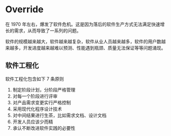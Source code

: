 # Override

在 1970 年左右，爆发了软件危机。这是因为落后的软件生产方式无法满足快速增长的需求，从而导致了一系列的问题。

软件的规模越来越大，软件越来越复杂，软件从业人员越来越多，软件的用户数越来越多，开发进度越来越难以预测、性能遇到瓶颈、质量无法保证等等问题涌现。

## 软件工程化 ##

软件工程化包含如下 7 条原则

1. 制定阶段计划，分阶段严格管理
2. 对每一个阶段进行评审
3. 对产品需求变更实行严格控制
4. 采用现代化程序设计技术
5. 对中间结果进行生茶，比如需求文档、设计文档
6. 开发人员应该少而精
7. 承认不断改进软件实践的必要性